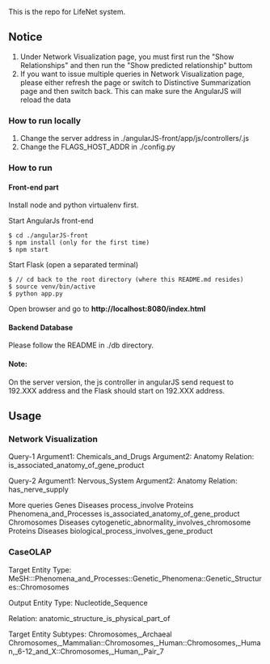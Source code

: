 This is the repo for LifeNet system. 

## Notice

1. Under Network Visualization page, you must first run the "Show Relationships" and then run the "Show predicted relationship" buttom
2. If you want to issue multiple queries in Network Visualization page, please either refresh the page or switch to Distinctive Summarization page and then switch back. This can make sure the AngularJS will reload the data



### How to run locally

1. Change the server address in ./angularJS-front/app/js/controllers/<XXX>.js
2. Change the FLAGS_HOST_ADDR in ./config.py


### How to run

#### Front-end part

Install node and python virtualenv first. 

Start AngularJs front-end

```
$ cd ./angularJS-front
$ npm install (only for the first time)
$ npm start  
```

Start Flask (open a separated terminal)
```
$ // cd back to the root directory (where this README.md resides)
$ source venv/bin/active
$ python app.py
```

Open browser and go to **http://localhost:8080/index.html**

#### Backend Database

Please follow the README in ./db directory.

#### Note:

On the server version, the js controller in angularJS send request to 192.XXX address and
the Flask should start on 192.XXX address.


## Usage

### Network Visualization

Query-1
Argument1: Chemicals_and_Drugs
Argument2: Anatomy
Relation: is_associated_anatomy_of_gene_product

Query-2
Argument1: Nervous_System
Argument2: Anatomy
Relation: has_nerve_supply

More queries
Genes Diseases process_involve
Proteins Phenomena_and_Processes is_associated_anatomy_of_gene_product
Chromosomes Diseases cytogenetic_abnormality_involves_chromosome
Proteins Diseases biological_process_involves_gene_product

### CaseOLAP

Target Entity Type:
MeSH:::Phenomena_and_Processes::Genetic_Phenomena::Genetic_Structures::Chromosomes

Output Entity Type:
Nucleotide_Sequence

Relation:
anatomic_structure_is_physical_part_of

Target Entity Subtypes:
Chromosomes,_Archaeal
Chromosomes,_Mammalian::Chromosomes,_Human::Chromosomes,_Human,_6-12_and_X::Chromosomes,_Human,_Pair_7